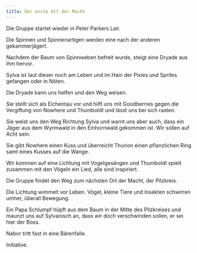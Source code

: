 ```yaml
---
title: Der erste Ort der Macht
---
```


Die Gruppe startet wieder in Peter Parkers Lair.

Die Spinnen und Spinnenartigen werden eine nach der anderen gekammerjägert.

Nachdem der Baum von Spinnweben befreit wurde, steigt eine Dryade aus ihm hervor.

Sylva ist laut dieser noch am Leben und im Hain der Pixies und Sprites gefangen oder in Nöten.

Die Dryade kann uns helfen und den Weg weisen.

Sie stellt sich als Eichentau vor und hilft uns mit Goodberries gegen die Vergiftung von Nowhere und Thumboldt und lässt uns bei sich rasten.

Sie weist uns den Weg Richtung Sylva und warnt uns aber auch, dass ein Jäger aus dem Wyrmwald in den Einhornwald gekommen ist. Wir sollen auf Acht sein.

Sie gibt Nowhere einen Kuss und überreicht Thurion einen pflanzlichen Ring samt eines Kusses auf die Wange.

Wir kommen auf eine Lichtung mit Vogelgesängen und Thumboldt spielt zusammen mit den Vögeln ein Lied, alle sind inspiriert.

Die Gruppe findet den Weg zum nächsten Ort der Macht, der Pilzkreis.

Die Lichtung wimmelt vor Leben. Vögel, kleine Tiere und Insekten schwirren umher, überall Bewegung.

Ein Papa Schlumpf hüpft aus dem Baum in der Mitte des Pilzkreises und maunzt uns auf Sylvanisch an, dass wir doch verschwinden sollen, er sei hier der Boss.

Nabor tritt fast in eine Bärenfalle.

Initiative.
